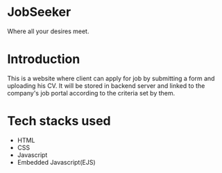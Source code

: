 # JobSeeker
Where all your desires meet.
# Introduction
This is a website where client can apply for job by submitting a form and uploading his CV. It will be stored in backend server and linked to the company's job portal according to the criteria set by them.
# Tech stacks used
* HTML
* CSS
* Javascript
* Embedded Javascript(EJS)
